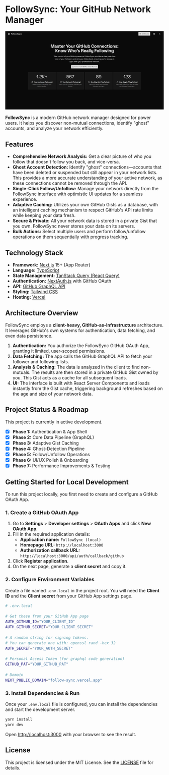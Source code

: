 # FollowSync: Your GitHub Network Manager

![FollowSync Preview](/public/imgs/preview.jpg)

**FollowSync** is a modern GitHub network manager designed for power users. It helps you discover non-mutual connections, identify "ghost" accounts, and analyze your network efficiently.

## Features

- **Comprehensive Network Analysis:** Get a clear picture of who you follow that doesn't follow you back, and vice-versa.
- **Ghost Account Detection:** Identify "ghost" connections—accounts that have been deleted or suspended but still appear in your network lists. This provides a more accurate understanding of your active network, as these connections cannot be removed through the API.
- **Single-Click Follow/Unfollow:** Manage your network directly from the FollowSync interface with optimistic UI updates for a seamless experience.
- **Adaptive Caching:** Utilizes your own GitHub Gists as a database, with an intelligent caching mechanism to respect GitHub's API rate limits while keeping your data fresh.
- **Secure & Private:** All your network data is stored in a private Gist that you own. FollowSync never stores your data on its servers.
- **Bulk Actions:** Select multiple users and perform follow/unfollow operations on them sequentially with progress tracking.

## Technology Stack

- **Framework:** [Next.js](https://nextjs.org/) 15+ (App Router)
- **Language:** [TypeScript](https://www.typescriptlang.org/)
- **State Management:** [TanStack Query (React Query)](https://tanstack.com/query/latest)
- **Authentication:** [NextAuth.js](https://next-auth.js.org/) with GitHub OAuth
- **API:** [GitHub GraphQL API](https://docs.github.com/en/graphql)
- **Styling:** [Tailwind CSS](https://tailwindcss.com/)
- **Hosting:** [Vercel](https://vercel.com/)

## Architecture Overview

FollowSync employs a **client-heavy, GitHub-as-Infrastructure** architecture. It leverages GitHub's own systems for authentication, data fetching, and even data persistence.

1. **Authentication:** You authorize the FollowSync GitHub OAuth App, granting it limited, user-scoped permissions.
2. **Data Fetching:** The app calls the GitHub GraphQL API to fetch your follower and following lists.
3. **Analysis & Caching:** The data is analyzed in the client to find non-mutuals. The results are then stored in a private GitHub Gist owned by you. This Gist acts as a cache for all subsequent loads.
4. **UI:** The interface is built with React Server Components and loads instantly from the Gist cache, triggering background refreshes based on the age and size of your network data.

## Project Status & Roadmap

This project is currently in active development.

- [x] **Phase 1:** Authentication & App Shell
- [x] **Phase 2:** Core Data Pipeline (GraphQL)
- [x] **Phase 3:** Adaptive Gist Caching
- [x] **Phase 4:** Ghost-Detection Pipeline
- [x] **Phase 5:** Follow/Unfollow Operations
- [x] **Phase 6:** UI/UX Polish & Onboarding
- [x] **Phase 7:** Performance Improvements & Testing

## Getting Started for Local Development

To run this project locally, you first need to create and configure a GitHub OAuth App.

### 1. Create a GitHub OAuth App

1. Go to **Settings** > **Developer settings** > **OAuth Apps** and click **New OAuth App**.
2. Fill in the required application details:
   - **Application name:** `FollowSync (local)`
   - **Homepage URL:** `http://localhost:3000`
   - **Authorization callback URL:** `http://localhost:3000/api/auth/callback/github`
3. Click **Register application**.
4. On the next page, generate a **client secret** and copy it.

### 2. Configure Environment Variables

Create a file named `.env.local` in the project root. You will need the **Client ID** and the **Client secret** from your GitHub App settings page.

```bash
# .env.local

# Get these from your GitHub App page
AUTH_GITHUB_ID="YOUR_CLIENT_ID"
AUTH_GITHUB_SECRET="YOUR_CLIENT_SECRET"

# A random string for signing tokens.
# You can generate one with: openssl rand -hex 32
AUTH_SECRET="YOUR_AUTH_SECRET"

# Personal Access Token (for graphql code generation)
GITHUB_PAT="YOUR_GITHUB_PAT"

# Domain
NEXT_PUBLIC_DOMAIN="follow-sync.vercel.app"
```

### 3. Install Dependencies & Run

Once your `.env.local` file is configured, you can install the dependencies and start the development server.

```bash
yarn install
yarn dev
```

Open [http://localhost:3000](http://localhost:3000) with your browser to see the result.

## License

This project is licensed under the MIT License. See the [LICENSE](LICENSE) file for details.
